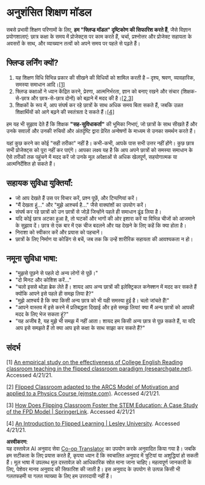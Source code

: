 <!--
CO_OP_TRANSLATOR_METADATA:
{
  "original_hash": "012bbd19f13171be32ac9ba21d4186c2",
  "translation_date": "2025-08-25T16:13:54+00:00",
  "source_file": "recommended-learning-model.md",
  "language_code": "hi"
}
-->
# अनुशंसित शिक्षण मॉडल

सबसे प्रभावी शिक्षण परिणामों के लिए, **हम "फ्लिप्ड मॉडल" दृष्टिकोण की सिफारिश करते हैं**, जैसे विज्ञान प्रयोगशालाएं: छात्र कक्षा के समय में प्रोजेक्ट्स पर काम करते हैं, चर्चा, प्रश्नोत्तर और प्रोजेक्ट सहायता के अवसरों के साथ, और व्याख्यान तत्वों को अपने समय पर पहले से पढ़ते हैं।

## फ्लिप्ड लर्निंग क्यों?

1. यह शिक्षण विधि विभिन्न प्रकार की सीखने की विधियों को शामिल करती है – दृश्य, श्रवण, व्यावहारिक, समस्या समाधान आदि।[[1]](../..)
2. फ्लिप्ड कक्षाओं ने ध्यान केंद्रित करने, प्रेरणा, आत्मनिर्भरता, ज्ञान को बनाए रखने और संचार (शिक्षक-से-छात्र और छात्र-से-छात्र दोनों) को बढ़ाने में मदद की है।[[2,3]](../..)
3. शिक्षकों के रूप में, आप संघर्ष कर रहे छात्रों के साथ अधिक समय बिता सकते हैं, जबकि उन्नत शिक्षार्थियों को आगे बढ़ने की स्वतंत्रता दे सकते हैं।[[4]](../..)

हम यह भी सुझाव देते हैं कि शिक्षक **"सह-सुविधाकर्ता"** की भूमिका निभाएं, जो छात्रों के साथ सीखते हैं और उनके सवालों और उनकी रुचियों और अंतर्दृष्टि द्वारा प्रेरित अन्वेषणों के माध्यम से उनका समर्थन करते हैं।

यहां कुछ करने का कोई "सही तरीका" नहीं है। कभी-कभी, आपके पास सभी उत्तर नहीं होंगे। कुछ छात्र सभी प्रोजेक्ट्स को पूरा नहीं कर पाएंगे। आपका लक्ष्य यह है कि आप अपने छात्रों को समस्या समाधान के ऐसे तरीकों तक पहुंचने में मदद करें जो उनके मूल अपेक्षाओं से अधिक खेलपूर्ण, सहयोगात्मक या आत्मनिर्देशित हो सकते हैं।

## सहायक सुविधा युक्तियाँ:

* जो आप देखते हैं उस पर विचार करें, प्रश्न पूछें, और टिप्पणियां करें।
* "मैं देखता हूं..." और "मुझे आश्चर्य है..." जैसे वाक्यांशों का उपयोग करें।
* संघर्ष कर रहे छात्रों को उन छात्रों से जोड़ें जिन्होंने पहले ही समाधान ढूंढ लिया है।
* यदि कोई छात्र अटका हुआ है, तो घटकों और भागों की ओर इशारा करें या विभिन्न चीजों को आजमाने के सुझाव दें। छात्र से एक बार में एक चीज बदलने और यह देखने के लिए कहें कि क्या होता है।
* निराशा को स्वीकार करें और प्रयास को पहचानें।
* छात्रों के लिए निर्माण या कोडिंग से बचें, जब तक कि उन्हें शारीरिक सहायता की आवश्यकता न हो।

## नमूना सुविधा भाषा:

* "मुझसे पूछने से पहले दो अन्य लोगों से पूछें।"
* "दो मिनट और कोशिश करें..."
* "चलो इससे थोड़ा ब्रेक लेते हैं। शायद आप अन्य छात्रों की इलेक्ट्रिकल कनेक्शन में मदद कर सकते हैं क्योंकि आपने इसे पहले ही समझ लिया है?"
* "मुझे आश्चर्य है कि क्या किसी अन्य छात्र को भी यही समस्या हुई है। चलो जांचते हैं!"
* "आपने वास्तव में इसे करने में प्रतिबद्धता दिखाई और इसे समझ लिया! क्या मैं अन्य छात्रों को आपकी मदद के लिए भेज सकता हूं?"
* "यह अजीब है, यह मुझे भी समझ में नहीं आता। शायद हम किसी अन्य छात्र से पूछ सकते हैं, या यदि आप इसे समझते हैं तो क्या आप इसे कक्षा के साथ साझा कर सकते हैं?"

## संदर्भ

[1] [An empirical study on the effectiveness of College English Reading classroom teaching in the flipped classroom paradigm (researchgate.net)](https://www.researchgate.net/publication/322264495_An_empirical_study_on_the_effectiveness_of_College_English_Reading_classroom_teaching_in_the_flipped_classroom_paradigm). Accessed 4/21/21.

[2] [Flipped Classroom adapted to the ARCS Model of Motivation and applied to a Physics Course (ejmste.com)](https://www.ejmste.com/article/flipped-classroom-adapted-to-the-arcs-model-of-motivation-and-applied-to-a-physics-course-4562). Accessed 4/21/21.

[3] [How Does Flipping Classroom Foster the STEM Education: A Case Study of the FPD Model | SpringerLink](https://link.springer.com/article/10.1007/s10758-020-09443-9). Accessed 4/21/21

[4] [An Introduction to Flipped Learning | Lesley University](https://lesley.edu/article/an-introduction-to-flipped-learning#:~:text=An%20Introduction%20to%20Flipped%20Learning.%20Flipped%20learning%20is,advancements%20in%20the%20modern%20classroom%20is%20flipped%20learning.). Accessed 4/21/21.

**अस्वीकरण**:  
यह दस्तावेज़ AI अनुवाद सेवा [Co-op Translator](https://github.com/Azure/co-op-translator) का उपयोग करके अनुवादित किया गया है। जबकि हम सटीकता के लिए प्रयास करते हैं, कृपया ध्यान दें कि स्वचालित अनुवाद में त्रुटियां या अशुद्धियां हो सकती हैं। मूल भाषा में उपलब्ध मूल दस्तावेज़ को आधिकारिक स्रोत माना जाना चाहिए। महत्वपूर्ण जानकारी के लिए, पेशेवर मानव अनुवाद की सिफारिश की जाती है। इस अनुवाद के उपयोग से उत्पन्न किसी भी गलतफहमी या गलत व्याख्या के लिए हम उत्तरदायी नहीं हैं।